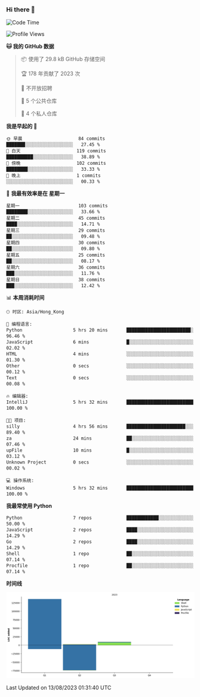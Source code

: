 ### Hi there 👋

<!--
**Mrzqd/Mrzqd** is a ✨ _special_ ✨ repository because its `README.md` (this file) appears on your GitHub profile.

Here are some ideas to get you started:

- 🔭 I’m currently working on ...
- 🌱 I’m currently learning ...
- 👯 I’m looking to collaborate on ...
- 🤔 I’m looking for help with ...
- 💬 Ask me about ...
- 📫 How to reach me: ...
- 😄 Pronouns: ...
- ⚡ Fun fact: ...
-->
<!--START_SECTION:waka-->
![Code Time](http://img.shields.io/badge/Code%20Time-125%20hrs%2015%20mins-blue)

![Profile Views](http://img.shields.io/badge/%E4%B8%AA%E4%BA%BA%E8%B5%84%E6%96%99%E8%A7%82%E7%9C%8B%E6%AC%A1%E6%95%B0-77-blue)

**🐱 我的 GitHub 数据** 

> 📦  使用了 29.8 kB GitHub 存储空间 
 > 
> 🏆 178 年贡献了 2023 次
 > 
> 🚫 不开放招聘
 > 
> 📜 5 个公共仓库 
 > 
> 🔑 4 个私人仓库 
 > 
**我是早起的 🐤** 

```text
🌞 早晨                     84 commits          ███████░░░░░░░░░░░░░░░░░░   27.45 % 
🌆 白天                     119 commits         ██████████░░░░░░░░░░░░░░░   38.89 % 
🌃 傍晚                     102 commits         ████████░░░░░░░░░░░░░░░░░   33.33 % 
🌙 晚上                     1 commits           ░░░░░░░░░░░░░░░░░░░░░░░░░   00.33 % 
```
📅 **我最有效率是在 星期一** 

```text
星期一                      103 commits         ████████░░░░░░░░░░░░░░░░░   33.66 % 
星期二                      45 commits          ████░░░░░░░░░░░░░░░░░░░░░   14.71 % 
星期三                      29 commits          ██░░░░░░░░░░░░░░░░░░░░░░░   09.48 % 
星期四                      30 commits          ██░░░░░░░░░░░░░░░░░░░░░░░   09.80 % 
星期五                      25 commits          ██░░░░░░░░░░░░░░░░░░░░░░░   08.17 % 
星期六                      36 commits          ███░░░░░░░░░░░░░░░░░░░░░░   11.76 % 
星期日                      38 commits          ███░░░░░░░░░░░░░░░░░░░░░░   12.42 % 
```


📊 **本周消耗时间** 

```text
🕑︎ 时区: Asia/Hong_Kong

💬 编程语言: 
Python                   5 hrs 20 mins       ████████████████████████░   96.46 % 
JavaScript               6 mins              █░░░░░░░░░░░░░░░░░░░░░░░░   02.02 % 
HTML                     4 mins              ░░░░░░░░░░░░░░░░░░░░░░░░░   01.30 % 
Other                    0 secs              ░░░░░░░░░░░░░░░░░░░░░░░░░   00.12 % 
Text                     0 secs              ░░░░░░░░░░░░░░░░░░░░░░░░░   00.08 % 

🔥 编辑器: 
IntelliJ                 5 hrs 32 mins       █████████████████████████   100.00 % 

🐱‍💻 项目: 
silly                    4 hrs 56 mins       ██████████████████████░░░   89.40 % 
za                       24 mins             ██░░░░░░░░░░░░░░░░░░░░░░░   07.46 % 
upFile                   10 mins             █░░░░░░░░░░░░░░░░░░░░░░░░   03.12 % 
Unknown Project          0 secs              ░░░░░░░░░░░░░░░░░░░░░░░░░   00.02 % 

💻 操作系统: 
Windows                  5 hrs 32 mins       █████████████████████████   100.00 % 
```

**我最常使用 Python** 

```text
Python                   7 repos             ████████████░░░░░░░░░░░░░   50.00 % 
JavaScript               2 repos             ████░░░░░░░░░░░░░░░░░░░░░   14.29 % 
Go                       2 repos             ████░░░░░░░░░░░░░░░░░░░░░   14.29 % 
Shell                    1 repo              ██░░░░░░░░░░░░░░░░░░░░░░░   07.14 % 
Procfile                 1 repo              ██░░░░░░░░░░░░░░░░░░░░░░░   07.14 % 
```



**时间线**

![Lines of Code chart](https://raw.githubusercontent.com/Mrzqd/Mrzqd/main/assets/bar_graph.png)


 Last Updated on 13/08/2023 01:31:40 UTC
<!--END_SECTION:waka-->
